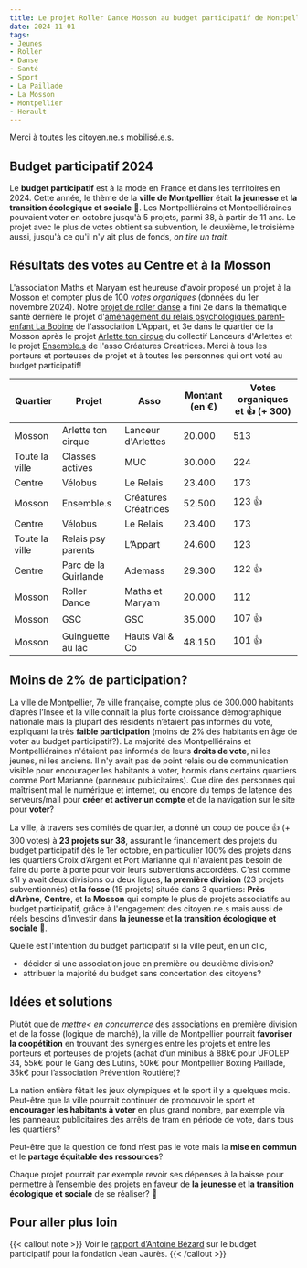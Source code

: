```yaml
---
title: Le projet Roller Dance Mosson au budget participatif de Montpellier
date: 2024-11-01
tags:
- Jeunes
- Roller
- Danse
- Santé
- Sport
- La Paillade
- La Mosson
- Montpellier
- Herault
---
```


Merci à toutes les citoyen.ne.s mobilisé.e.s.

<!--more-->

## Budget participatif 2024

Le <b>budget participatif</b> est à la mode en France et dans les territoires en 2024. Cette année, le thème de la <b>ville de Montpellier</b> était <b>la jeunesse</b> et <b>la transition écologique et sociale</b> 🍂. Les Montpelliérains et Montpelliéraines pouvaient voter en octobre jusqu'à 5 projets, parmi 38, à partir de 11 ans. Le projet avec le plus de votes obtient sa subvention, le deuxième, le troisième aussi, jusqu'à ce qu'il n'y ait plus de fonds, <i>on tire un trait</i>.

## Résultats des votes au Centre et à la Mosson

L'association Maths et Maryam est heureuse d'avoir proposé un projet à la Mosson et compter plus de 100 <i>votes organiques</i> (données du 1er novembre 2024). Notre [projet de roller danse](https://participer.montpellier.fr/budget-participatif/roller-dance-montpellier) a fini 2e dans la thématique santé derrière le projet d'[aménagement du relais psychologiques parent-enfant La Bobine](https://participer.montpellier.fr/budget-participatif/amenagement-du-relais-psychologique-parent-enfant-la-bobine) de l'association L'Appart, et 3e dans le quartier de la Mosson après le projet [Arlette ton cirque](https://participer.montpellier.fr/budget-participatif/arlette-ton-cirque) du collectif Lanceurs d'Arlettes et le projet [Ensemble.s](https://participer.montpellier.fr/budget-participatif/ensembles) de l'asso Créatures Créatrices. Merci à tous les porteurs et porteuses de projet et à toutes les personnes qui ont voté au budget participatif!

|  Quartier | Projet | Asso | Montant (en €) | Votes organiques et 👍 (+ 300) |
|---|---|---|---|---|
| Mosson | Arlette ton cirque | Lanceur d'Arlettes | 20.000 | 513 |
| Toute la ville | Classes actives | MUC | 30.000 | 224 |
| Centre | Vélobus | Le Relais | 23.400 | 173 |
| Mosson | Ensemble.s | Créatures Créatrices | 52.500 | 123 👍 |
| Centre | Vélobus | Le Relais | 23.400 | 173 |
| Toute la ville | Relais psy parents | L’Appart | 24.600 | 123 |
| Centre | Parc de la Guirlande |  Ademass | 29.300 | 122 👍 |
| Mosson | Roller Dance |  Maths et Maryam | 20.000 | 112 |
| Mosson | GSC |  GSC | 35.000 | 107 👍 |
| Mosson | Guinguette au lac |  Hauts Val & Co | 48.150 | 101 👍 |

## Moins de 2% de participation?

La ville de Montpellier, 7e ville française, compte plus de 300.000 habitants d’après l’Insee et la ville connaît la plus forte croissance démographique nationale mais la plupart des résidents n’étaient pas informés du vote, expliquant la très <b>faible participation</b> (moins de 2% des habitants en âge de voter au budget participatif?). La majorité des Montpelliérains et Montpelliéraines n'étaient pas informés de leurs <b>droits de vote</b>, ni les jeunes, ni les anciens. Il n'y avait pas de point relais ou de communication visible pour encourager les habitants à voter, hormis dans certains quartiers comme Port Marianne (panneaux publicitaires). Que dire des personnes qui maîtrisent mal le numérique et internet, ou encore du temps de latence des serveurs/mail pour <b>créer et activer un compte</b> et de la navigation sur le site pour <b>voter</b>?

La ville, à travers ses comités de quartier, a donné un coup de pouce 👍 (+ 300 votes) à <b>23 projets sur 38</b>, assurant le financement des projets du budget participatif dès le 1er octobre, en particulier 100% des projets dans les quartiers Croix d’Argent et Port Marianne qui n'avaient pas besoin de faire du porte à porte pour voir leurs subventions accordées. C’est comme s’il y avait deux divisions ou deux ligues, <b>la première division</b> (23 projets subventionnés) et <b>la fosse</b> (15 projets) située dans 3 quartiers: <b>Près d’Arène</b>, <b>Centre</b>, et <b>la Mosson</b> qui compte le plus de projets associatifs au budget participatif, grâce à l'engagement des citoyen.ne.s mais aussi de réels besoins d'investir dans <b>la jeunesse</b> et <b>la transition écologique et sociale</b> 🍂. 

Quelle est l'intention du budget participatif si la ville peut, en un clic,
- décider si une association joue en première ou deuxième division?
- attribuer la majorité du budget sans concertation des citoyens?

## Idées et solutions

Plutôt que de <i>mettre< en concurrence</i> des associations en première division et de la fosse (logique de marché), la ville de Montpellier pourrait <b>favoriser la coopétition</b> en trouvant des synergies entre les projets et entre les porteurs et porteuses de projets (achat d’un minibus à 88k€ pour UFOLEP 34, 55k€ pour le Gang des Lutins, 50k€ pour Montpellier Boxing Paillade, 35k€ pour l’association Prévention Routière)?

La nation entière fêtait les jeux olympiques et le sport il y a quelques mois. Peut-être que la ville pourrait continuer de promouvoir le sport et <b>encourager les habitants à voter</b> en plus grand nombre, par exemple via les panneaux publicitaires des arrêts de tram en période de vote, dans tous les quartiers?

Peut-être que la question de fond n’est pas le vote mais la <b>mise en commun</b> et le <b>partage équitable des ressources</b>? 

Chaque projet pourrait par exemple revoir ses dépenses à la baisse pour permettre à l’ensemble des projets en faveur de <b>la jeunesse</b> et <b>la transition écologique et sociale</b> de se réaliser? 🍂 

## Pour aller plus loin

{{< callout note >}}
Voir le <a href="https://www.jean-jaures.org/expert/antoine-bezard/">rapport d’Antoine Bézard</a> sur le budget participatif pour la fondation Jean Jaurès.
{{< /callout >}}

